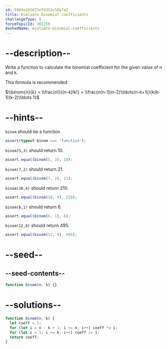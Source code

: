 ```yaml
---
id: 598de241872ef8353c58a7a2
title: Evaluate binomial coefficients
challengeType: 5
forumTopicId: 302259
dashedName: evaluate-binomial-coefficients
---
```


# --description--

Write a function to calculate the binomial coefficient for the given value of n and k.

This formula is recommended:

$\\binom{n}{k} = \\frac{n!}{(n-k)!k!} = \\frac{n(n-1)(n-2)\\ldots(n-k+1)}{k(k-1)(k-2)\\ldots 1}$

# --hints--

`binom` should be a function.

```js
assert(typeof binom === 'function');
```

`binom(5,3)` should return 10.

```js
assert.equal(binom(5, 3), 10);
```

`binom(7,2)` should return 21.

```js
assert.equal(binom(7, 2), 21);
```

`binom(10,4)` should return 210.

```js
assert.equal(binom(10, 4), 210);
```

`binom(6,1)` should return 6.

```js
assert.equal(binom(6, 1), 6);
```

`binom(12,8)` should return 495.

```js
assert.equal(binom(12, 8), 495);
```

# --seed--

## --seed-contents--

```js
function binom(n, k) {}
```

# --solutions--

```js
function binom(n, k) {
  let coeff = 1;
  for (let i = n - k + 1; i <= n; i++) coeff *= i;
  for (let i = 1; i <= k; i++) coeff /= i;
  return coeff;
}
```
